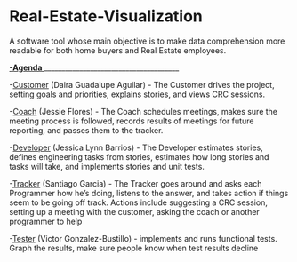 # Real-Estate-Visualization
A software tool whose main objective is to make data comprehension more readable for both home buyers and Real Estate employees.


**<ins>   -Agenda   </ins>**______________________________________


-<ins>Customer</ins> (Daira Guadalupe Aguilar) - The Customer drives the project, setting goals and priorities, explains stories, and views CRC sessions.

-<ins>Coach</ins> (Jessie Flores) - The Coach schedules meetings, makes sure the meeting process is followed, records results of meetings for future reporting, and passes them to the tracker.

-<ins>Developer</ins> (Jessica Lynn Barrios) - The Developer estimates stories, defines engineering tasks from stories, estimates how long stories and tasks will take, and implements stories and unit tests.

-<ins>Tracker</ins> (Santiago Garcia) - The Tracker goes around and asks each Programmer how he’s doing, listens to the answer, and takes action if things seem to be going off track. Actions include suggesting a CRC session, setting up a meeting with the customer, asking the coach or another programmer to help

-<ins>Tester</ins> (Victor Gonzalez-Bustillo) - implements and runs functional tests. Graph the results, make sure people know when test results decline
